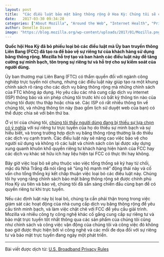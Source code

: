```yaml
---
layout: post
title:  "Các điều luật bảo mật băng thông rộng ở Hoa Kỳ: Chúng tôi sẽ chiến đấu để bảo vệ sự riêng tư của người dùng"
date:   2017-03-30 09:34:20
categories: ["About Mozilla", "Around the Web", "Internet Health", "Privacy"]
author: Denelle Dixon
image: "https://blog.mozilla.org/wp-content/uploads/2017/01/Mozilla.png"
---
```


**Quốc hội Hoa Kỳ đã bỏ phiếu loại bỏ các điều luật mà Ủy ban truyền thông Liên Bang (FCC) đã tạo ra để bảo vệ sự riêng tư của khách hàng sử dụng băng thông rộng. Mozilla hỗ trợ tạo và ban hành các điều luật này để tăng cường sự minh bạch, tôn trọng sự riêng tư và hỗ trợ cho sự kiểm soát của người dùng.**

Ủy ban thương mại Liên Bang (FTC) có thẩm quyền đối với ngành công nghiệp trực tuyến nói chung, nhưng các điều luật này giúp tạo ra một khung chính sách rõ ràng cho các dịch vụ băng thông rộng mà những chính sách của FTC không áp dụng. Họ yêu cầu các nhà cung cấp dịch vụ internet (ISP) thông báo và xin phép chúng tôi trước khi có bất kỳ thông tin nào của chúng tôi được thu thập hoặc chia sẻ. Các ISP có rất nhiều thông tin về chúng tôi, và những thông tin này (bao gồm lịch sử duyệt web của bạn) có thể được chia sẻ với bên thứ ba.

Ở vị trí của chúng tôi, [chúng tôi thấy người dùng đang bị thiếu sự lựa chọn có ý nghĩa](https://blog.mozilla.org/wp-content/uploads/2017/03/IHPbriefs_online_Privacy_March_2017.pdf) với sự riêng tư trực tuyến của họ do thiếu sự minh bạch và sự hiểu biết, và trong trường hợp dịch vụ băng thông rộng thường là do thiếu các dịch vụ cạnh tranh. Các điều luật này sẽ nâng cao việc bảo vệ cho người sử dụng và không rõ các luật và chính sách còn lại được xây dựng xung quanh khuôn khổ quyền riêng tư khách hàng hiện hành của FCC hay các dịch vụ khác sẽ hữu ích hay liệu hiện tại FCC có thực thi hay không.

Bây giờ việc loại bỏ sẽ phụ thuộc vào việc tổng thống sẽ ký hay từ chối, mặc dù Nhà Trắng đã nói rằng sẽ “ủng hộ mạnh mẽ” động thái này và cố vấn cho tổng thống ký kết chấp thuận việc loại bỏ các điều luật này. Chúng tôi hy vọng rằng chính sách bảo mật băng thông rộng sẽ được chính phủ Hoa Kỳ ưu tiên và bảo vệ, chúng tôi đã sẵn sàng chiến đấu cùng bạn để có quyền riêng tư khi trực tuyến.

Nếu các định luật này bị loại bỏ, chúng ta cần phải thận trọng trong việc giám sát các hoạt động của nhà cung cấp dịch vụ băng thông rộng để yêu cầu tính minh bạch, và làm việc chặt chẽ với FCC để yêu cầu giải trình. Mozilla và nhiều công ty công nghệ khác cố gắng cung cấp sự riêng tư và bảo mật trực tuyến tốt nhất thông qua các sản phẩm của chúng tôi cũng như chính sách và công việc vận động của chúng tôi và công việc đó không bao giờ được thực hiện bởi vì công nghệ và các mối đe dọa đối với sự riêng tư và bảo mật trực tuyến đang ngày một phát triển.

----

Bài viết được dịch từ: [U.S. Broadband Privacy Rules](https://blog.mozilla.org/blog/2017/03/30/u-s-broadband-privacy-rules-will-fight-protect-user-privacy/)